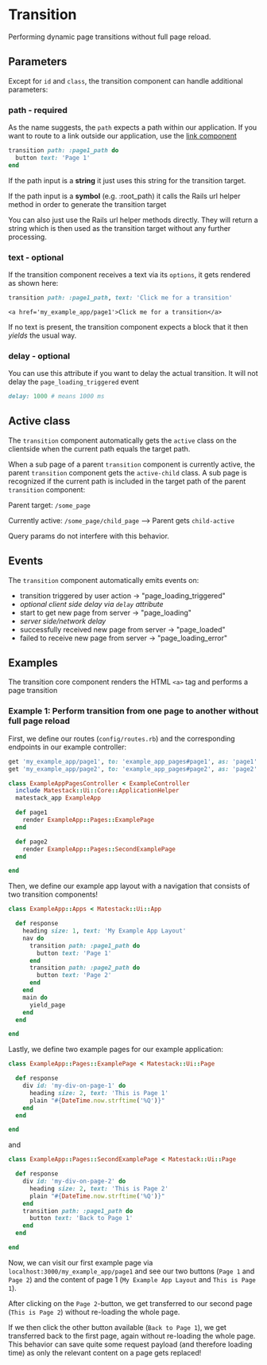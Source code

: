 # Transition

Performing dynamic page transitions without full page reload.

## Parameters

Except for `id` and `class`, the transition component can handle additional parameters:

### path - required

As the name suggests, the `path` expects a path within our application. If you want to route to a link outside our application, use the [link component](link.md)

```ruby
transition path: :page1_path do
  button text: 'Page 1'
end
```

If the path input is a **string** it just uses this string for the transition target.

If the path input is a **symbol** \(e.g. :root\_path\) it calls the Rails url helper method in order to generate the transition target

You can also just use the Rails url helper methods directly. They will return a string which is then used as the transition target without any further processing.

### text - optional

If the transition component receives a text via its `options`, it gets rendered as shown here:

```ruby
transition path: :page1_path, text: 'Click me for a transition'
```

```markup
<a href='my_example_app/page1'>Click me for a transition</a>
```

If no text is present, the transition component expects a block that it then _yields_ the usual way.

### delay - optional

You can use this attribute if you want to delay the actual transition. It will not delay the `page_loading_triggered` event

```ruby
delay: 1000 # means 1000 ms
```

## Active class

The `transition` component automatically gets the `active` class on the clientside when the current path equals the target path.

When a sub page of a parent `transition` component is currently active, the parent `transition` component gets the `active-child` class. A sub page is recognized if the current path is included in the target path of the parent `transition` component:

Parent target: `/some_page`

Currently active: `/some_page/child_page` --&gt; Parent gets `child-active`

Query params do not interfere with this behavior.

## Events

The `transition` component automatically emits events on:

* transition triggered by user action -&gt; "page\_loading\_triggered"
* _optional client side delay via `delay` attribute_
* start to get new page from server -&gt; "page\_loading"
* _server side/network delay_
* successfully received new page from server -&gt; "page\_loaded"
* failed to receive new page from server -&gt; "page\_loading\_error"

## Examples

The transition core component renders the HTML `<a>` tag and performs a page transition

### Example 1: Perform transition from one page to another without full page reload

First, we define our routes \(`config/routes.rb`\) and the corresponding endpoints in our example controller:

```ruby
get 'my_example_app/page1', to: 'example_app_pages#page1', as: 'page1'
get 'my_example_app/page2', to: 'example_app_pages#page2', as: 'page2'
```

```ruby
class ExampleAppPagesController < ExampleController
  include Matestack::Ui::Core::ApplicationHelper
  matestack_app ExampleApp

  def page1
    render ExampleApp::Pages::ExamplePage
  end

  def page2
    render ExampleApp::Pages::SecondExamplePage
  end

end
```

Then, we define our example app layout with a navigation that consists of two transition components!

```ruby
class ExampleApp::Apps < Matestack::Ui::App

  def response
    heading size: 1, text: 'My Example App Layout'
    nav do
      transition path: :page1_path do
        button text: 'Page 1'
      end
      transition path: :page2_path do
        button text: 'Page 2'
      end
    end
    main do
      yield_page
    end
  end

end
```

Lastly, we define two example pages for our example application:

```ruby
class ExampleApp::Pages::ExamplePage < Matestack::Ui::Page

  def response
    div id: 'my-div-on-page-1' do
      heading size: 2, text: 'This is Page 1'
      plain "#{DateTime.now.strftime('%Q')}"
    end
  end

end
```

and

```ruby
class ExampleApp::Pages::SecondExamplePage < Matestack::Ui::Page

  def response
    div id: 'my-div-on-page-2' do
      heading size: 2, text: 'This is Page 2'
      plain "#{DateTime.now.strftime('%Q')}"
    end
    transition path: :page1_path do
      button text: 'Back to Page 1'
    end
  end

end
```

Now, we can visit our first example page via `localhost:3000/my_example_app/page1` and see our two buttons \(`Page 1` and `Page 2`\) and the content of page 1 \(`My Example App Layout` and `This is Page 1`\).

After clicking on the `Page 2`-button, we get transferred to our second page \(`This is Page 2`\) without re-loading the whole page.

If we then click the other button available \(`Back to Page 1`\), we get transferred back to the first page, again without re-loading the whole page. This behavior can save quite some request payload \(and therefore loading time\) as only the relevant content on a page gets replaced!

